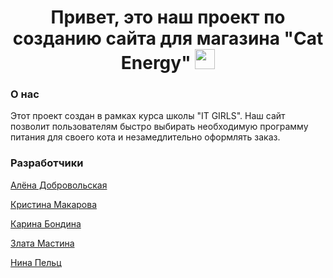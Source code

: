 <h1 align="center">Привет, это наш проект по созданию сайта для магазина "Cat Energy" <img src="https://github.com/blackcater/blackcater/raw/main/images/Hi.gif" height="32"/></h1>
<h3>О нас</h3>
<p>Этот проект создан в рамках курса школы "IT GIRLS". Наш сайт позволит пользователям быстро выбирать необходимую программу питания для своего кота и незамедлительно оформлять заказ.</p>
<h3>Разработчики</h3>
<p><a href="https://github.com/Bezkinzy" target="_blank">Алёна Добровольская</a></p>
<p><a href="https://github.com/lifemakarova" target="_blank">Кристина Макарова</a></p>
<p><a href="https://github.com/KarinaBondina" target="_blank">Карина Бондина</a></p>
<p><a href="https://github.com/zlatamast" target="_blank">Злата Мастина</a></p>
<p><a href="https://github.com/NinaPelts" target="_blank">Нина Пельц</a></p>
